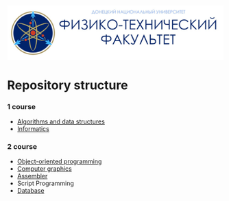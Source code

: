 ![](donnu.jpg)
# Repository structure
### 1 course 
* [Algorithms and data structures](https://github.com/IlonaZellka/DonNU/tree/main/course_1/algorithms_and_data_structures)
* [Informatics](https://github.com/IlonaZellka/DonNU/tree/main/course_1/informatics)
### 2 course
* [Object-oriented programming](https://github.com/IlonaZellka/DonNU/tree/main/course_2/oop)
* [Computer graphics](https://github.com/IlonaZellka/DonNU/tree/main/course_2/computer_graphics)
* [Assembler](https://github.com/IlonaZellka/DonNU/tree/main/course_2/assembler)
* Script Programming
* [Database]()
